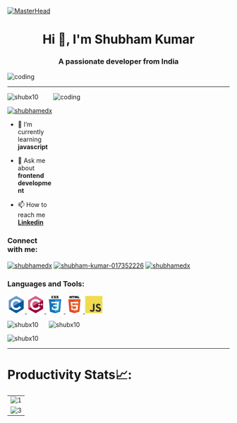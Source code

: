 [![MasterHead](https://d33wubrfki0l68.cloudfront.net/c29d0c185426842fa27bca13dee75c2c4457f9a8/ff26b/img/octocat-banner.jpg)](https://Shubx10.io)
<h1 align="center">Hi 👋, I'm Shubham Kumar</h1>
<h3 align="center">A passionate developer from India</h3>
<img alt="coding" src="https://64.media.tumblr.com/2d0af9c90d1b1107313cc20bda01548a/tumblr_outwxnanpp1u79o2lo1_1280.gifv" width="1500" height="400">
<hr>
<img align="right" alt="coding" width="400" src="https://c.tenor.com/Xr1mzn6I4AwAAAAC/moving-formation.gif" height="365">

<p align="left"> <img src="https://komarev.com/ghpvc/?username=shubx10&label=Profile%20views&color=0e75b6&style=flat" alt="shubx10" /> </p>

<p align="left"> <a href="https://twitter.com/shubhamedx" target="_blank"><img src="https://img.shields.io/twitter/follow/shubhamedx?logo=twitter&style=for-the-badge" alt="shubhamedx" /></a> </p>

- 🌱 I’m currently learning **javascript**

- 💬 Ask me about **frontend development**

- 📫 How to reach me **<a href="https://linkedin.com/in/shubham-kumar-017352226" target=blank>Linkedin</a>**

<h3 align="left">Connect with me:</h3>
<p align="left">
<a href="https://twitter.com/shubhamedx" target="_blank"><img align="center" src="https://raw.githubusercontent.com/rahuldkjain/github-profile-readme-generator/master/src/images/icons/Social/twitter.svg" alt="shubhamedx" height="30" width="40" /></a>
<a href="https://linkedin.com/in/shubham-kumar-017352226" target="_blank"><img align="center" src="https://raw.githubusercontent.com/rahuldkjain/github-profile-readme-generator/master/src/images/icons/Social/linked-in-alt.svg" alt="shubham-kumar-017352226" height="30" width="40" /></a>
<a href="https://instagram.com/shubhamedx" target="_blank"><img align="center" src="https://raw.githubusercontent.com/rahuldkjain/github-profile-readme-generator/master/src/images/icons/Social/instagram.svg" alt="shubhamedx" height="30" width="40" /></a>
</p>

<h3 align="left">Languages and Tools:</h3>
<p align="left"> <a href="https://www.cprogramming.com/" target="_blank" rel="noreferrer"> <img src="https://raw.githubusercontent.com/devicons/devicon/master/icons/c/c-original.svg" alt="c" width="40" height="40"/> </a> <a href="https://www.w3schools.com/cpp/" target="_blank" rel="noreferrer"> <img src="https://raw.githubusercontent.com/devicons/devicon/master/icons/cplusplus/cplusplus-original.svg" alt="cplusplus" width="40" height="40"/> </a> <a href="https://www.w3schools.com/css/" target="_blank" rel="noreferrer"> <img src="https://raw.githubusercontent.com/devicons/devicon/master/icons/css3/css3-original-wordmark.svg" alt="css3" width="40" height="40"/> </a> <a href="https://www.w3.org/html/" target="_blank" rel="noreferrer"> <img src="https://raw.githubusercontent.com/devicons/devicon/master/icons/html5/html5-original-wordmark.svg" alt="html5" width="40" height="40"/> </a> <a href="https://developer.mozilla.org/en-US/docs/Web/JavaScript" target="_blank" rel="noreferrer"> <img src="https://raw.githubusercontent.com/devicons/devicon/master/icons/javascript/javascript-original.svg" alt="javascript" width="40" height="40"/> </a></p>

<p><img src="https://github-readme-streak-stats.herokuapp.com?user=Shubx10&theme=tokyonight&date_format=M%20j%5B%2C%20Y%5D" alt="shubx10" width="410"><img src="https://github-readme-stats.vercel.app/api?username=shubx10&theme=tokyonight&show_icons=true&locale=en" alt="shubx10" width="410" align="right"></p>

<p><img src="https://github-readme-stats.vercel.app/api/top-langs?username=shubx10&theme=tokyonight&show_icons=true&locale=en&layout=compact" alt="shubx10"></p>

<hr>

# Productivity Stats📈:
<table>
  <tr>
    <td><img src="https://github-profile-summary-cards.vercel.app/api/cards/profile-details?username=Shubx10&theme=tokyonight"  display=block width=100% height=auto  alt="1" ></td>
   </tr> 
   <tr>
      <td><img src="https://activity-graph.herokuapp.com/graph?username=Shubx10&bg_color=1a1b27&color=be90f2&line=638fda&point=35aea1&area=true"  display=block width=100% height=auto alt="3" ></td>
  </td>
  </tr>
</table>









